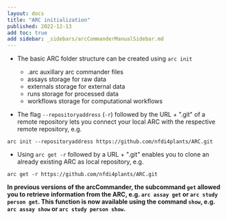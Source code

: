```yaml
---
layout: docs
title: "ARC initialization"
published: 2022-12-13
add toc: true
add sidebar: _sidebars/arcCommanderManualSidebar.md
---
```


- The basic ARC folder structure can be created using `arc init`
  - .arc auxillary arc commander files
  - assays storage for raw data
  - externals storage for external data
  - runs storage for processed data
  - workflows storage for computational workflows

- The flag `--repositoryaddress` (`-r`) followed by the URL + ".git" of a remote repository lets you connect your local ARC with the respective remote repository, e.g. 

```
arc init --repositoryaddress https://github.com/nfdi4plants/ARC.git
```

- Using `arc get -r` followed by a URL + ".git" enables you to clone an already existing ARC as local repository, e.g.

```
arc get -r https://github.com/nfdi4plants/ARC.git
```

**In previous versions of the arcCommander, the subcommand `get` allowed you to retrieve information from the ARC, e.g. `arc assay get` or `arc study person get`. This function is now available using the command `show`, e.g. `arc assay show` or `arc study person show`.**   